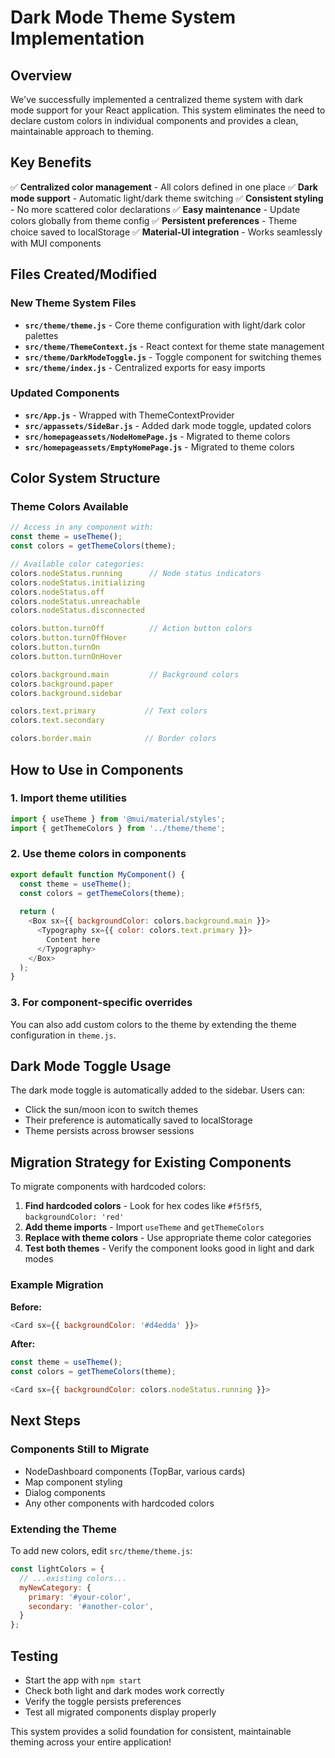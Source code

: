 # Dark Mode Theme System Implementation

## Overview
We've successfully implemented a centralized theme system with dark mode support for your React application. This system eliminates the need to declare custom colors in individual components and provides a clean, maintainable approach to theming.

## Key Benefits
✅ **Centralized color management** - All colors defined in one place
✅ **Dark mode support** - Automatic light/dark theme switching
✅ **Consistent styling** - No more scattered color declarations
✅ **Easy maintenance** - Update colors globally from theme config
✅ **Persistent preferences** - Theme choice saved to localStorage
✅ **Material-UI integration** - Works seamlessly with MUI components

## Files Created/Modified

### New Theme System Files
- **`src/theme/theme.js`** - Core theme configuration with light/dark color palettes
- **`src/theme/ThemeContext.js`** - React context for theme state management
- **`src/theme/DarkModeToggle.js`** - Toggle component for switching themes
- **`src/theme/index.js`** - Centralized exports for easy imports

### Updated Components
- **`src/App.js`** - Wrapped with ThemeContextProvider
- **`src/appassets/SideBar.js`** - Added dark mode toggle, updated colors
- **`src/homepageassets/NodeHomePage.js`** - Migrated to theme colors
- **`src/homepageassets/EmptyHomePage.js`** - Migrated to theme colors

## Color System Structure

### Theme Colors Available
```javascript
// Access in any component with:
const theme = useTheme();
const colors = getThemeColors(theme);

// Available color categories:
colors.nodeStatus.running      // Node status indicators
colors.nodeStatus.initializing
colors.nodeStatus.off
colors.nodeStatus.unreachable
colors.nodeStatus.disconnected

colors.button.turnOff          // Action button colors
colors.button.turnOffHover
colors.button.turnOn
colors.button.turnOnHover

colors.background.main         // Background colors
colors.background.paper
colors.background.sidebar

colors.text.primary           // Text colors
colors.text.secondary

colors.border.main            // Border colors
```

## How to Use in Components

### 1. Import theme utilities
```javascript
import { useTheme } from '@mui/material/styles';
import { getThemeColors } from '../theme/theme';
```

### 2. Use theme colors in components
```javascript
export default function MyComponent() {
  const theme = useTheme();
  const colors = getThemeColors(theme);
  
  return (
    <Box sx={{ backgroundColor: colors.background.main }}>
      <Typography sx={{ color: colors.text.primary }}>
        Content here
      </Typography>
    </Box>
  );
}
```

### 3. For component-specific overrides
You can also add custom colors to the theme by extending the theme configuration in `theme.js`.

## Dark Mode Toggle Usage

The dark mode toggle is automatically added to the sidebar. Users can:
- Click the sun/moon icon to switch themes
- Their preference is automatically saved to localStorage
- Theme persists across browser sessions

## Migration Strategy for Existing Components

To migrate components with hardcoded colors:

1. **Find hardcoded colors** - Look for hex codes like `#f5f5f5`, `backgroundColor: 'red'`
2. **Add theme imports** - Import `useTheme` and `getThemeColors`
3. **Replace with theme colors** - Use appropriate theme color categories
4. **Test both themes** - Verify the component looks good in light and dark modes

### Example Migration
**Before:**
```javascript
<Card sx={{ backgroundColor: '#d4edda' }}>
```

**After:**
```javascript
const theme = useTheme();
const colors = getThemeColors(theme);

<Card sx={{ backgroundColor: colors.nodeStatus.running }}>
```

## Next Steps

### Components Still to Migrate
- NodeDashboard components (TopBar, various cards)
- Map component styling
- Dialog components
- Any other components with hardcoded colors

### Extending the Theme
To add new colors, edit `src/theme/theme.js`:
```javascript
const lightColors = {
  // ...existing colors...
  myNewCategory: {
    primary: '#your-color',
    secondary: '#another-color',
  }
};
```

## Testing
- Start the app with `npm start`
- Check both light and dark modes work correctly
- Verify the toggle persists preferences
- Test all migrated components display properly

This system provides a solid foundation for consistent, maintainable theming across your entire application!
